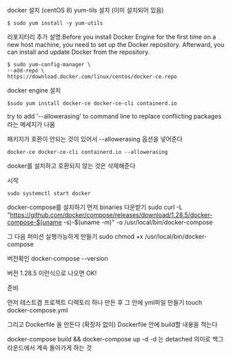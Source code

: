 docker 설치  (centOS 8)
yum-tils 설치 (이미 설치되어 있음)
```
$ sudo yum install -y yum-utils
```
리포지터리 추가 
설명:Before you install Docker Engine for the first time on a new host machine, you need to set up the Docker repository. Afterward, you can install and update Docker from the repository.
```
$ sudo yum-config-manager \
--add-repo \
https://download.docker.com/linux/centos/docker-ce.repo
```

docker engine 설치
```
$sudo yum install docker-ce docker-ce-cli containerd.io
```
try to add '--allowerasing' to command line to replace conflicting packages 라는 메세지가 나옴

패키지가 호환이 안되는 것이 있어서 --allowerasing 옵션을 넣어준다

```
docker-ce docker-ce-cli containerd.io --allowerasing
```

docker를 설치하고 호환되지 않는 것은 삭제해준다

시작
```
sudo systemctl start docker
```



docker-compose를 설치하기 
먼저 binaries 다운받기
sudo curl -L "https://github.com/docker/compose/releases/download/1.28.5/docker-compose-$(uname -s)-$(uname -m)" -o /usr/local/bin/docker-compose

그 다음 퍼미션 실행가능하게 만들기
sudo chmod +x /usr/local/bin/docker-compose

버전확인
docker-compose --version

버전 1.28.5 이런식으로 나오면 OK!



준비

먼저 테스트겸 프로젝트 디렉토리 하나 만든 후 그 안에 yml파일 만들기
touch docker-compose.yml

그리고 Dockerfile 을 만든다 (확장자 없이)
Dockerfile 안에 build할 내용을 적는다 



docker-compose build && docker-compose up -d
-d 는 detached 의미로 백그라운드에서 계속 돌아가게 하는 것

